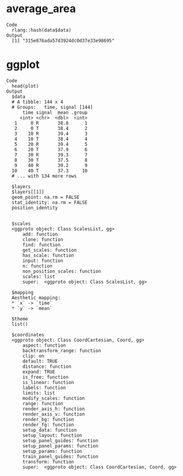 # average_area

    Code
      rlang::hash(data$data)
    Output
      [1] "315e876ada57d3924dc0d37e33e98695"

# ggplot

    Code
      head(plot)
    Output
      $data
      # A tibble: 144 x 4
      # Groups:   time, signal [144]
          time signal  mean .group
         <int> <chr>  <dbl>  <int>
       1     0 R       38.8      1
       2     0 T       38.4      2
       3    10 R       39.4      3
       4    10 T       38.4      4
       5    20 R       39.4      5
       6    20 T       37.9      6
       7    30 R       39.3      7
       8    30 T       37.5      8
       9    40 R       39.2      9
      10    40 T       37.3     10
      # ... with 134 more rows
      
      $layers
      $layers[[1]]
      geom_point: na.rm = FALSE
      stat_identity: na.rm = FALSE
      position_identity 
      
      
      $scales
      <ggproto object: Class ScalesList, gg>
          add: function
          clone: function
          find: function
          get_scales: function
          has_scale: function
          input: function
          n: function
          non_position_scales: function
          scales: list
          super:  <ggproto object: Class ScalesList, gg>
      
      $mapping
      Aesthetic mapping: 
      * `x` -> `time`
      * `y` -> `mean`
      
      $theme
      list()
      
      $coordinates
      <ggproto object: Class CoordCartesian, Coord, gg>
          aspect: function
          backtransform_range: function
          clip: on
          default: TRUE
          distance: function
          expand: TRUE
          is_free: function
          is_linear: function
          labels: function
          limits: list
          modify_scales: function
          range: function
          render_axis_h: function
          render_axis_v: function
          render_bg: function
          render_fg: function
          setup_data: function
          setup_layout: function
          setup_panel_guides: function
          setup_panel_params: function
          setup_params: function
          train_panel_guides: function
          transform: function
          super:  <ggproto object: Class CoordCartesian, Coord, gg>
      

